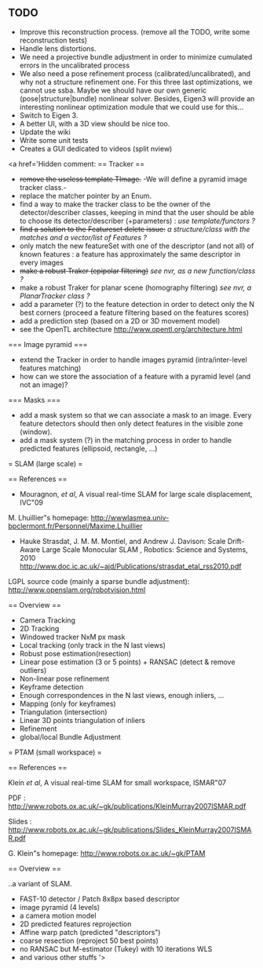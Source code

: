 ## TODO ##
  * Improve this reconstruction process. (remove all the TODO, write some reconstruction tests)
  * Handle lens distortions.
  * We need a projective bundle adjustment in order to minimize cumulated errors in the uncalibrated process
  * We also need a pose refinement process (calibrated/uncalibrated), and why not a structure refinement one.
For this three last optimizations, we cannot use ssba. Maybe we should have our own generic (pose|structure|bundle) nonlinear solver.
Besides, Eigen3 will provide an interesting nonlinear optimization module that we could use for this...
  * Switch to Eigen 3.
  * A better UI, with a 3D view should be nice too.
  * Update the wiki
  * Write some unit tests
  * Creates a GUI dedicated to videos (split nview)

<a href='Hidden comment: 
== Tracker ==
* ~~remove the useless template TImage.~~ -We will define a pyramid image tracker class.-
* replace the matcher pointer by an Enum.
* find a way to make the tracker class to be the owner of the detector/describer classes, keeping in mind that the user should be able to choose its detector/describer (+parameters) : _use template/functors ?_
* ~~find a solution to the Featureset delete issue:~~ _a structure/class with the matches and a vector/list of Features ?_
* only match the new featureSet with one of the descriptor (and not all) of known features : a feature has approximately the same descriptor in every images
* ~~make a robust Traker (epipolar filtering)~~ _see nvr, as a new  function/class ?_
* make a robust Traker for planar scene (homography filtering) _see nvr, a PlanarTracker class ?_
* add a parameter (?) to the feature detection in order to detect only the N best corners (proceed a feature filtering based on the features scores)
* add a prediction step (based on a 2D or 3D movement model)
* see the OpenTL architecture http://www.opentl.org/architecture.html

=== Image pyramid ===
* extend the Tracker in order to handle images pyramid (intra/inter-level features matching)
* how can we store the association of a feature with a pyramid level (and not an image)?

=== Masks ===
* add a mask system so that we can associate a mask to an image. Every feature detectors should then only detect features in the visible zone (window).
* add a mask system (?) in the matching process in order to handle predicted features (ellipsoid, rectangle, ...)

= SLAM (large scale) =

== References ==

- Mouragnon, _et al_, A visual real-time SLAM for large scale displacement, IVC"09

M. Lhuillier"s homepage: http://wwwlasmea.univ-bpclermont.fr/Personnel/Maxime.Lhuillier

- Hauke Strasdat, J. M. M. Montiel, and Andrew J. Davison: Scale Drift-Aware Large Scale Monocular SLAM , Robotics: Science and Systems, 2010 http://www.doc.ic.ac.uk/~ajd/Publications/strasdat_etal_rss2010.pdf

LGPL source code (mainly a sparse bundle adjustment): http://www.openslam.org/robotvision.html

== Overview ==
* Camera Tracking
* 2D Tracking
* Windowed tracker NxM px mask
* Local tracking (only track in the N last views)
* Robust pose estimation(resection)
* Linear pose estimation (3 or 5 points) + RANSAC (detect & remove outliers)
* Non-linear pose refinement
* Keyframe detection
* Enough correspondences in the N last views, enough inliers, ...
* Mapping (only for keyframes)
* Triangulation (intersection)
* Linear 3D points triangulation of inliers
* Refinement
* global/local Bundle Adjustment

= PTAM (small workspace) =

== References ==

Klein _et al_, A visual real-time SLAM for small workspace, ISMAR"07

PDF : http://www.robots.ox.ac.uk/~gk/publications/KleinMurray2007ISMAR.pdf

Slides : http://www.robots.ox.ac.uk/~gk/publications/Slides_KleinMurray2007ISMAR.pdf

G. Klein"s homepage: http://www.robots.ox.ac.uk/~gk/PTAM

== Overview ==

..a variant of SLAM.

* FAST-10 detector / Patch 8x8px based descriptor
* image pyramid (4 levels)
* a camera motion model
* 2D predicted features reprojection
* Affine warp patch (predicted "descriptors")
* coarse resection (reproject 50 best points)
* no RANSAC but M-estimator (Tukey) with 10 iterations WLS
* and various other stuffs
'></a>